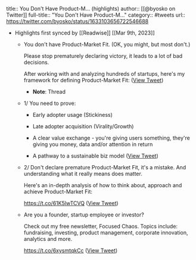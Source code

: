 title:: You Don't Have Product-M... (highlights)
author:: [[@byosko on Twitter]]
full-title:: "You Don't Have Product-M..."
category:: #tweets
url:: https://twitter.com/byosko/status/1633103656722546688

- Highlights first synced by [[Readwise]] [[Mar 9th, 2023]]
	- You don't have Product-Market Fit. (OK, you might, but most don't.)
	  
	  Please stop prematurely declaring victory, it leads to a lot of bad decisions.
	  
	  After working with and analyzing hundreds of startups, here's my framework for defining Product-Market Fit: ([View Tweet](https://twitter.com/byosko/status/1633103656722546688))
		- **Note**: Thread
	- 1/ You need to prove:
	  
	  * Early adopter usage (Stickiness)
	  
	  * Late adopter acquisition (Virality/Growth)
	  
	  * A clear value exchange - you're giving users something, they're giving you money, data and/or attention in return
	  
	  * A pathway to a sustainable biz model ([View Tweet](https://twitter.com/byosko/status/1633103659008503809))
	- 2/ Don't declare premature Product-Market Fit, it's a mistake. And understanding what it really means does matter.
	  
	  Here's an in-depth analysis of how to think about, approach and achieve Product-Market Fit: 
	  
	  https://t.co/61K5lwTCVQ ([View Tweet](https://twitter.com/byosko/status/1633103661143392256))
	- Are you a founder, startup employee or investor? 
	  
	  Check out my free newsletter, Focused Chaos. Topics include: fundraising, investing, product management, corporate innovation, analytics and more.
	  
	  https://t.co/6xysmtqkCc ([View Tweet](https://twitter.com/byosko/status/1633282892972318720))